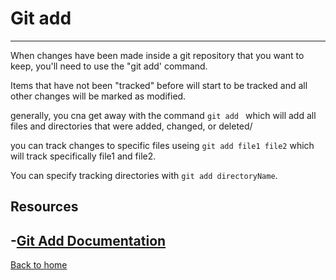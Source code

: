# Git add
---


When changes have been made inside a git repository that you want to keep, you'll need to use the "git add' command.

Items that have not been "tracked" before will start to be tracked and all other changes will be marked as modified.

generally, you cna get away with the command `git add ` which will add all files and directories that were added, changed, or deleted/

you can track changes to specific files useing `git add file1 file2` which will track specifically file1 and file2.

You can specify tracking directories with `git add directoryName`.

## Resources
-[Git Add Documentation](https://git-scm.com/docs/git-add)
---
[Back to home](../README.md)